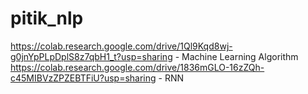 # pitik_nlp
https://colab.research.google.com/drive/1Ql9Kqd8wj-g0jnYpPLpDplS8z7qbH1_t?usp=sharing - Machine Learning Algorithm
https://colab.research.google.com/drive/1836mGLO-16zZQh-c45MIBVzZPZEBTFiU?usp=sharing - RNN
